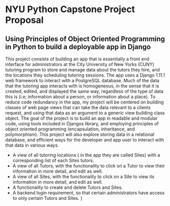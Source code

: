 
# NYU Python Capstone Project Proposal

## Using Principles of Object Oriented Programming in Python to build a deployable app in Django



This project consists of building an app that is essentially a front end interface for administrators at the City University of New Yorks (CUNY) tutoring program to store and manage data about the tutors they hire, and the locations they scheduling tutoring sessions. The app uses a Django 1.11.1 web framework to interact with a PostgreSQL database. Much of the data that the tutoring app interacts with is homogeneous, in the sense that it is created, edited, and displayed the same way, regardless of the type of data this is (i.e; information about a person, or information about a place). To reduce code redundancy in the app, my project will be centered on building classes of web page views that can take the data relevant to a clients request, and using that data as an argument to a generic view building class object. The goal of the project is to build an app in readable and modular code, using tools included in Djangos library, and employing principles of object oriented programming (encapsulation, inheritance, and polymorphism). This project will also explore storing data in a relational database, and efficient ways for the developer and app user to interact with that data in various ways.
 
- A view of all tutoring locations ( in the app they are called Sites) with a corresponding list of each Sites tutors.
- A view of all Tutors, with the functionality to click on a Tutor to view their information in more detail, and edit as well.
- A view of all Sites, with the functionality to click on a Site to view its information in more detail, and edit as well.
- A functionality to create and delete Tutors and Sites.
- A backend login requirement, so that certain administrators have access to only certain Tutors and Sites. }
